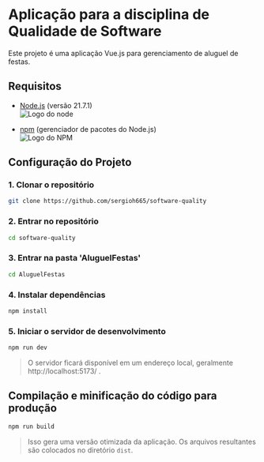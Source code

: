 # Aplicação para a disciplina de Qualidade de Software

Este projeto é uma aplicação Vue.js para gerenciamento de aluguel de festas.

## Requisitos

- [Node.js](https://nodejs.org/pt) (versão 21.7.1)
  <br>
  ![Logo do node](https://nodejs.org/static/logos/jsIconGreen.svg)

- [npm](https://www.npmjs.com/) (gerenciador de pacotes do Node.js)
  <br>
  ![Logo do NPM](https://github.com/npm/logos/blob/master/npm%20square/n-64.png?raw=true)

## Configuração do Projeto

### 1. Clonar o repositório

```sh
git clone https://github.com/sergioh665/software-quality
```

### 2. Entrar no repositório

```sh
cd software-quality
```

### 3. Entrar na pasta 'AluguelFestas'

```sh
cd AluguelFestas
```

### 4. Instalar dependências

```sh
npm install
```

### 5. Iniciar o servidor de desenvolvimento

```sh
npm run dev
```
> O servidor ficará disponível em um endereço local, geralmente http://localhost:5173/ .

## Compilação e minificação do código para produção

```sh
npm run build
```
> Isso gera uma versão otimizada da aplicação. Os arquivos resultantes são colocados no diretório `dist`.
